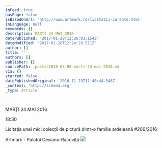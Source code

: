 ```yaml
---
inFeed: true
hasPage: false
isBasedOnUrl: 'http://www.artmark.ro/licitatii-curente.html'
inLanguage: null
keywords: []
description: MARȚI 24 MAI 2016
datePublished: '2017-01-28T12:26:03.154Z'
dateModified: '2017-01-28T12:24:29.511Z'
author: []
title: ''
authors: []
publisher: {}
sourcePath: _posts/2016-05-08-marti-24-mai-2016.md
via: {}
starred: false
datePublishedOriginal: '2016-11-23T11:40:44.546Z'
_context: 'http://schema.org'
_type: Article

---
```

MARȚI 24 MAI 2016

18:30

Licitația unei mici colecții de pictură dintr-o familie ardeleană \#206/2016

Artmark - Palatul Cesianu-Racoviță
![](http://s3-eu-west-1.amazonaws.com/artmark.ro/catalog/category/licitatii-in-curs-mai_2016_col-ardeleana.jpg)